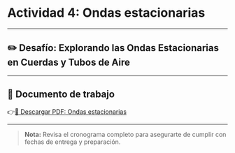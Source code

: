 # Actividad 4: Ondas estacionarias

---

## ✏️ Desafío: Explorando las Ondas Estacionarias en Cuerdas y Tubos de Aire

---

## 📄 Documento de trabajo

👉[📎 Descargar PDF: Ondas estacionarias](../FCOP/StandingWaves.pdf)

---

> **Nota:** Revisa el cronograma completo para asegurarte de cumplir con fechas de entrega y preparación.
